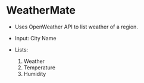 # WeatherMate

* Uses OpenWeather API to list weather of a region.

* Input: City Name
* Lists:
	1. Weather
	2. Temperature
	3. Humidity
